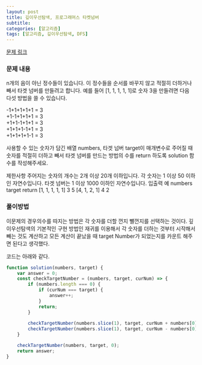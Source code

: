 ```yaml
---
layout: post
title: 깊이우선탐색, 프로그래머스 타켓넘버
subtitle: 
categories: [알고리즘]
tags: [알고리즘, 깊이우선탐색, DFS]
---
```


[문제 링크](https://school.programmers.co.kr/learn/courses/30/lessons/43165)

### 문제 내용

n개의 음이 아닌 정수들이 있습니다. 
이 정수들을 순서를 바꾸지 않고 적절히 더하거나 빼서 타겟 넘버를 만들려고 합니다. 
예를 들어 [1, 1, 1, 1, 1]로 숫자 3을 만들려면 다음 다섯 방법을 쓸 수 있습니다.

-1+1+1+1+1 = 3<br>
+1-1+1+1+1 = 3<br>
+1+1-1+1+1 = 3<br>
+1+1+1-1+1 = 3<br>
+1+1+1+1-1 = 3<br>

사용할 수 있는 숫자가 담긴 배열 numbers, 타겟 넘버 target이 매개변수로 주어질 때 숫자를 적절히 더하고 빼서 타겟 넘버를 만드는 방법의 수를 return 하도록 solution 함수를 작성해주세요.

제한사항
주어지는 숫자의 개수는 2개 이상 20개 이하입니다.
각 숫자는 1 이상 50 이하인 자연수입니다.
타겟 넘버는 1 이상 1000 이하인 자연수입니다.
입출력 예
numbers	        target	return
[1, 1, 1, 1, 1]	3	    5
[4, 1, 2, 1]	4	    2

### 풀이방법

이문제의 경우의수를 따지는 방법은 각 숫자를 더할 껀지 뺄껀지를 선택하는 것이다.
깊이우선탐색의 기본적인 구현 방법인 재귀를 이용해서 각 숫자를 더하는 것부터 시작해서 빼는 것도 계산하고
모든 계산이 끝났을 때 target Number가 되었는지를 카운트 해주면 된다고 생각했다.

코드는 아래와 같다.

```js
function solution(numbers, target) {
    var answer = 0;
    const checkTargetNumber = (numbers, target, curNum) => {
        if (numbers.length === 0) {
            if (curNum === target) {
                answer++;
            }
            return;
        }
        
        checkTargetNumber(numbers.slice(1), target, curNum + numbers[0]);
        checkTargetNumber(numbers.slice(1), target, curNum - numbers[0]);
    }

    checkTargetNumber(numbers, target, 0);
    return answer;
}
```